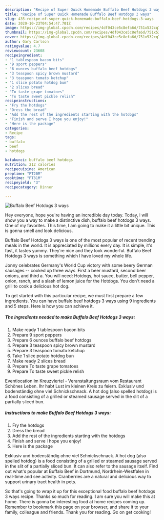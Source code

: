 ```yaml
---
description: "Recipe of Super Quick Homemade Buffalo Beef Hotdogs 3 ways"
title: "Recipe of Super Quick Homemade Buffalo Beef Hotdogs 3 ways"
slug: 435-recipe-of-super-quick-homemade-buffalo-beef-hotdogs-3-ways
date: 2020-10-23T04:54:47.701Z
image: https://img-global.cpcdn.com/recipes/4df043ce5c8efa6d/751x532cq70/buffalo-beef-hotdogs-3-ways-recipe-main-photo.jpg
thumbnail: https://img-global.cpcdn.com/recipes/4df043ce5c8efa6d/751x532cq70/buffalo-beef-hotdogs-3-ways-recipe-main-photo.jpg
cover: https://img-global.cpcdn.com/recipes/4df043ce5c8efa6d/751x532cq70/buffalo-beef-hotdogs-3-ways-recipe-main-photo.jpg
author: Gary Carlson
ratingvalue: 4.7
reviewcount: 23608
recipeingredient:
- "1 tablespoon bacon bits"
- "9 sport peppers"
- "6 ounces buffalo beef hotdogs"
- "3 teaspoon spicy brown mustard"
- "3 teaspoon tomato ketchup"
- "1 slice potato hotdog bun"
- "2 slices bread"
- "To taste grape tomatoes"
- "To taste sweet pickle relish"
recipeinstructions:
- "Fry the hotdogs"
- "Dress the bread"
- "Add the rest of the ingredients starting with the hotdogs"
- "Finish and serve I hope you enjoy!"
- "Here is the package"
categories:
- Recipe
tags:
- buffalo
- beef
- hotdogs

katakunci: buffalo beef hotdogs 
nutrition: 212 calories
recipecuisine: American
preptime: "PT20M"
cooktime: "PT31M"
recipeyield: "3"
recipecategory: Dinner

---
```



![Buffalo Beef Hotdogs 3 ways](https://img-global.cpcdn.com/recipes/4df043ce5c8efa6d/751x532cq70/buffalo-beef-hotdogs-3-ways-recipe-main-photo.jpg)

Hey everyone, hope you're having an incredible day today. Today, I will show you a way to make a distinctive dish, buffalo beef hotdogs 3 ways. One of my favorites. This time, I am going to make it a little bit unique. This is gonna smell and look delicious.

Buffalo Beef Hotdogs 3 ways is one of the most popular of recent trending meals in the world. It is appreciated by millions every day. It is simple, it's fast, it tastes yummy. They're nice and they look wonderful. Buffalo Beef Hotdogs 3 ways is something which I have loved my whole life.

Jonny celebrates Germany&#39;s World Cup victory with some beery German sausages -- cooked up three ways. First a beer mustard, second beer onions, and third a. You will need: Hotdogs, hot sauce, butter, bell pepper, onion, ranch, and a slash of lemon juice for the Hotdogs. You don&#39;t need a grill to cook a delicious hot dog.


To get started with this particular recipe, we must first prepare a few ingredients. You can have buffalo beef hotdogs 3 ways using 9 ingredients and 5 steps. Here is how you can achieve it.

<!--inarticleads1-->

##### The ingredients needed to make Buffalo Beef Hotdogs 3 ways:

1. Make ready 1 tablespoon bacon bits
1. Prepare 9 sport peppers
1. Prepare 6 ounces buffalo beef hotdogs
1. Prepare 3 teaspoon spicy brown mustard
1. Prepare 3 teaspoon tomato ketchup
1. Take 1 slice potato hotdog bun
1. Make ready 2 slices bread
1. Prepare To taste grape tomatoes
1. Prepare To taste sweet pickle relish


Eventlocation im Kreuzviertel - Veranstaltungsraum vom Restaurant Schönes Leben. Ihr habt Lust im kleinen Kreis zu feiern. Exklusiv und bodenständig ohne viel Schnickschnack. A hot dog (also spelled hotdog) is a food consisting of a grilled or steamed sausage served in the slit of a partially sliced bun. 

<!--inarticleads2-->

##### Instructions to make Buffalo Beef Hotdogs 3 ways:

1. Fry the hotdogs
1. Dress the bread
1. Add the rest of the ingredients starting with the hotdogs
1. Finish and serve I hope you enjoy!
1. Here is the package


Exklusiv und bodenständig ohne viel Schnickschnack. A hot dog (also spelled hotdog) is a food consisting of a grilled or steamed sausage served in the slit of a partially sliced bun. It can also refer to the sausage itself. Find out what&#39;s popular at Buffalo Beef in Dortmund, Nordrhein-Westfalen in real-time and see activity. Cranberries are a natural and delicious way to support urinary tract health in pets. 

So that's going to wrap it up for this exceptional food buffalo beef hotdogs 3 ways recipe. Thanks so much for reading. I am sure you will make this at home. There is gonna be interesting food at home recipes coming up. Remember to bookmark this page on your browser, and share it to your family, colleague and friends. Thank you for reading. Go on get cooking!
